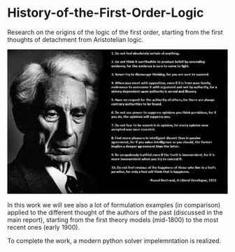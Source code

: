 # History-of-the-First-Order-Logic
Research on the origins of the logic of the first order, starting from the first thoughts of detachment from Aristotelian logic.


![](russel.jpg)


In this work we will see also a lot of formulation examples (in comparison) applied to the different thought of the authors of the past (discussed in the main report), starting from the first theory models (mid-1800) to the most recent ones (early 1900).

To complete the work, a modern python solver impelemntation is realized.


